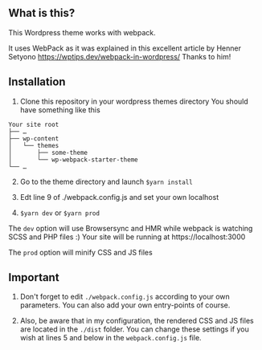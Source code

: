 ## What is this?

This Wordpress theme works with webpack.

It uses WebPack as it was explained in this excellent article by Henner Setyono https://wptips.dev/webpack-in-wordpress/
Thanks to him!

## Installation

1. Clone this repository in your wordpress themes directory
You should have something like this

```
Your site root
├── …
├── wp-content
│   └── themes
│       ├── some-theme
│       └── wp-webpack-starter-theme
└── …
```

2. Go to the theme directory and launch
`$yarn install`

3. Edt line 9 of ./webpack.config.js and set your own localhost

4. `$yarn dev` or `$yarn prod`

The `dev` option will use Browsersync and HMR while webpack is watching SCSS and PHP files :)
Your site will be running at 
https://localhost:3000

The `prod` option will minify CSS and JS files

## Important

1. Don't forget to edit `./webpack.config.js` according to your own parameters. You can also add your own entry-points of course.

2. Also, be aware that in my configuration, the rendered CSS and JS files are located in the `./dist` folder. You can change these settings if you wish at lines 5 and below in the `webpack.config.js` file.